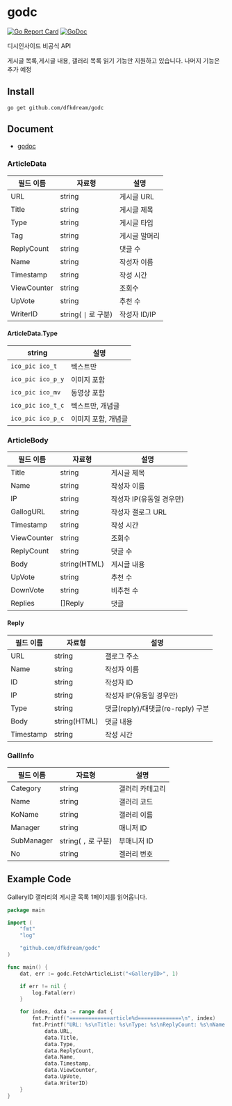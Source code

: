 # godc 
[![Go Report Card](https://goreportcard.com/badge/github.com/dfkdream/godc)](https://goreportcard.com/report/github.com/dfkdream/godc)
[![GoDoc](https://godoc.org/github.com/dfkdream/godc?status.svg)](https://godoc.org/github.com/dfkdream/godc)

디시인사이드 비공식 API

게시글 목록,게시글 내용, 갤러리 목록 읽기 기능만 지원하고 있습니다. 나머지 기능은 추가 예정

## Install

`go get github.com/dfkdream/godc`

## Document

* [godoc](https://godoc.org/github.com/dfkdream/godc)

### ArticleData

필드 이름 | 자료형 | 설명
---------|--------|------
URL | string | 게시글 URL
Title | string | 게시글 제목
Type | string | 게시글 타입
Tag | string | 게시글 말머리
ReplyCount | string | 댓글 수
Name | string | 작성자 이름
Timestamp | string | 작성 시간
ViewCounter | string | 조회수
UpVote | string | 추천 수
WriterID | string( `\|` 로 구분) | 작성자 ID/IP

#### ArticleData.Type

string | 설명
-----|-----
`ico_pic ico_t` | 텍스트만
`ico_pic ico_p_y` | 이미지 포함
`ico_pic ico_mv` | 동영상 포함
`ico_pic ico_t_c` | 텍스트만, 개념글
`ico_pic ico_p_c` | 이미지 포함, 개념글

### ArticleBody
필드 이름 | 자료형 | 설명
---------|--------|-------
Title | string | 게시글 제목
Name | string | 작성자 이름
IP | string | 작성자 IP(유동일 경우만)
GallogURL | string | 작성자 갤로그 URL
Timestamp | string | 작성 시간
ViewCounter | string | 조회수
ReplyCount | string | 댓글 수
Body | string(HTML) | 게시글 내용
UpVote | string | 추천 수
DownVote | string | 비추천 수
Replies | []Reply | 댓글

#### Reply
필드 이름 | 자료형 | 설명
---------|--------|--------
URL | string | 갤로그 주소
Name | string | 작성자 이름
ID | string | 작성자 ID
IP | string | 작성자 IP(유동일 경우만)
Type | string | 댓글(reply)/대댓글(re-reply) 구분
Body | string(HTML) | 댓글 내용
Timestamp | string | 작성 시간

### GallInfo
필드 이름 | 자료형 | 설명
---------|--------|--------
Category | string | 갤러리 카테고리
Name | string | 갤러리 코드
KoName | string | 갤러리 이름
Manager | string | 매니저 ID
SubManager | string( `,` 로 구분) | 부매니저 ID
No | string | 겔러리 번호

## Example Code

GalleryID 갤러리의 게시글 목록 1페이지를 읽어옵니다.
```Go
package main

import (
	"fmt"
	"log"

	"github.com/dfkdream/godc"
)

func main() {
	dat, err := godc.FetchArticleList("<GalleryID>", 1)

	if err != nil {
		log.Fatal(err)
	}

	for index, data := range dat {
		fmt.Printf("=============article%d==============\n", index)
		fmt.Printf("URL: %s\nTitle: %s\nType: %s\nReplyCount: %s\nName : %s\nTimestamp : %s\nViewCounter : %s\nUpVote : %s\nWriterID : %s\n",
			data.URL,
			data.Title,
			data.Type,
			data.ReplyCount,
			data.Name,
			data.Timestamp,
			data.ViewCounter,
			data.UpVote,
			data.WriterID)
	}
}
```
